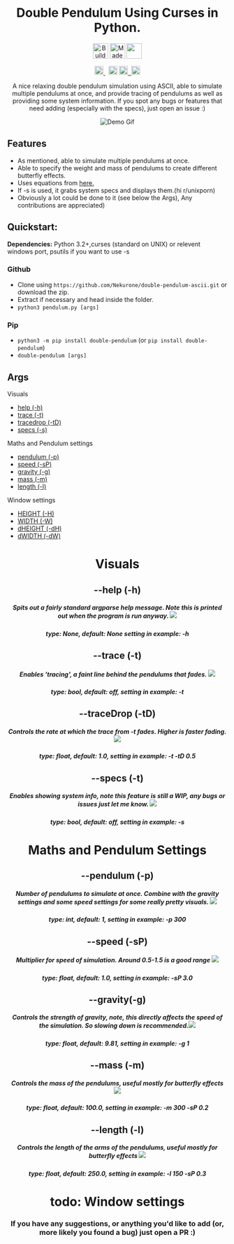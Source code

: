 
<h1 align="center">Double Pendulum Using Curses in Python.</h1>

<p align="center"><a href="https://forthebadge.com" target="_blank"><img src="https://forthebadge.com/images/badges/built-with-love.svg" alt="Build with <3" height="35"/></a>&nbsp;<a href="https://forthebadge.com" target="_blank"><img src="https://forthebadge.com/images/badges/made-with-python.svg" alt="Made with python" height="35" /></a>&nbsp;<a href="https://forthebadge.com" target="_blank"><img src="https://forthebadge.com/images/badges/powered-by-coffee.svg" height="35"/></p>


<p align="center">
  <a
  href="https://github.com/psf/black"
   target="_blank">
      <img
        src="https://img.shields.io/badge/code%20style-black-000000.svg"
        alt="Code style: black" height="20" />
  </a>&nbsp;
  <a
    href="https://twitter.com/intent/tweet?text=Wow:&url=https%3A%2F%2Fpypi.org%2Fproject%2Fdouble-pendulum%2F"><img alt="Twitter" src="https://img.shields.io/twitter/url?style=social&url=https%3A%2F%2Fpypi.org%2Fproject%2Fdouble-pendulum%2F1.0.12%2F" height="20"></a>
<a href="http://makeapullrequest.com" target="_blank"><img src="https://img.shields.io/badge/PRs-welcome-bcentergreen.svg?style=shields" height="20"/>&nbsp;
<a href="https://badge.fury.io/py/double-pendulum"><img src="https://badge.fury.io/py/double-pendulum.svg" alt="PyPI version" height="20"></a>


</p>
<p align="center">A nice relaxing double pendulum simulation using ASCII, able to simulate multiple pendulums at once, and provide tracing of pendulums as well as providing some system information.
  If you spot any bugs or features that need adding (especially with the specs), just open an issue :)</p>
<p align="center">
  <!--<h2>Demo</h2>&nbsp;-->
  <img src="https://i.imgur.com/37vz3rc.gif", alt="Demo Gif"></p>



## Features
- As mentioned, able to simulate multiple pendulums at once.
- Able to specify the weight and mass of pendulums to create different butterfly effects.
- Uses equations from [here.](https://www.myphysicslab.com/pendulum/double-pendulum-en.html)
- If -s is used, it grabs system specs and displays them.(hi r/unixporn)
- Obviously a lot could be done to it (see below the Args), Any contributions are appreciated)
## Quickstart:
__Dependencies:__ Python 3.2+,curses (standard on UNIX) or relevent windows port, psutils if you want to use -s

### Github
- Clone using `https://github.com/Nekurone/double-pendulum-ascii.git` or download the zip.
- Extract if necessary and head inside the folder.
- ```python3 pendulum.py [args]```

### Pip
- `python3 -m pip install double-pendulum` (or `pip install double-pendulum`)
- `double-pendulum [args]`

## **__Args__**

Visuals
- [help (-h)](#help)
- [trace (-t)](#trace)
- [tracedrop (-tD)](#tracedrop)
- [specs (-s)](#specs)

Maths and Pendulum settings
- [pendulum (-p)](#pendulum)
- [speed (-sP)](#speed)
- [gravity (-g)](#gravity)
- [mass (-m)](#mass)
- [length (-l)](#length)

Window settings
- [HEIGHT (-H)](#height)
- [WIDTH (-W)](#width)
- [dHEIGHT (-dH)](#dheight)
- [dWIDTH (-dW)](#dwidth)

<h1 align="center"> Visuals </h1>
<h2 align="center">--help (-h)</h2>
<h5 align="center">Spits out a fairly standard argparse help message. Note this is printed out when the program is run anyway. <img src="https://i.imgur.com/bIgrjqa.png"></img></h5>

<h5 align="center">
 type: None, default: None
 setting in example: -h
 </h5>


 <h2 align="center">--trace (-t)</h2>
<h5 align="center"> Enables 'tracing', a faint line behind the pendulums that fades. <img src="https://i.imgur.com/UCp4pGL.gif"></img></h5>
<h5 align="center">type: bool, default: off,
 setting in example: -t
 </h5>



 <h2 align="center">--traceDrop (-tD)</h2>
<h5 align="center"> Controls the rate at which the trace from -t fades. Higher is faster fading. <img src="https://i.imgur.com/MGsazE3.gif"></img></h5>
<h5 align="center">type: float, default: 1.0,
 setting in example: -t -tD 0.5
 </h5>


 <h2 align="center">--specs (-t)</h2>
<h5 align="center"> Enables showing system info, note this feature is still a WIP, any bugs or issues just let me know. <img src="https://i.imgur.com/bPEBhst.png"></img></h5>
<h5 align="center">
 type: bool, default: off,
 setting in example: -s
 </h5>

 <h1 align="center"> Maths and Pendulum Settings </h1>

   <h2 align="center">--pendulum (-p)</h2>
<h5 align="center"> Number of pendulums to simulate at once. Combine with the gravity settings and some speed settings for some really pretty visuals. <img src="https://i.imgur.com/hAcvr2T.gif"></img></h5>
<h5 align="center">
 type: int, default: 1,
 setting in example: -p 300
 </h5>

 <h2 align="center">--speed (-sP)</h2>
<h5 align="center"> Multiplier for speed of simulation. Around 0.5-1.5 is a good range <img src="https://i.imgur.com/Yl9BiRP.gif">
</img></h5>
<h5 align="center">
 type: float, default: 1.0,
 setting in example: -sP 3.0
 </h5>

 <h2 align="center">--gravity(-g)</h2>
<h5 align="center"> Controls the strength of gravity, note, this directly affects the speed of the simulation. So slowing down is recommended.<img src="https://i.imgur.com/zi5yh8V.gif"></img></h5>
<h5 align="center">
 type: float, default: 9.81,
 setting in example: -g 1
 </h5>

  <h2 align="center">--mass (-m)</h2>
<h5 align="center"> Controls the mass of the pendulums, useful mostly for butterfly effects <img src="https://i.imgur.com/1d9BSK0.gif">
</img></h5>
<h5 align="center">
 type: float, default: 100.0,
 setting in example: -m 300 -sP 0.2
 </h5>

  <h2 align="center">--length (-l)</h2>
<h5 align="center"> Controls the length of the arms of the pendulums, useful mostly for butterfly effects <img src="https://i.imgur.com/zSXYn3K.gif">
</img></h5>
<h5 align="center">type: float, default: 250.0, setting in example: -l 150 -sP 0.3
 </h5>

<h1 align="center">todo: Window settings</h1>
<h3 align="center">If you have any suggestions, or anything you'd like to add (or, more likely you found a bug) just open a PR :)</h3>
